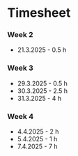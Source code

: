 # Timesheet
### Week 2
- 21.3.2025 - 0.5 h
### Week 3
- 29.3.2025 - 0.5 h
- 30.3.2025 - 2.5 h
- 31.3.2025 - 4 h
### Week 4
- 4.4.2025 - 2 h
- 5.4.2025 - 1 h
- 7.4.2025 - 7 h
